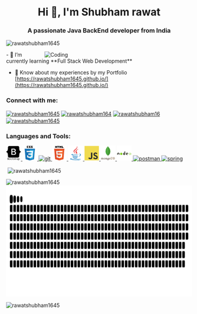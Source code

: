 <h1 align="center">Hi 👋, I'm Shubham rawat</h1>
<h3 align="center">A passionate Java BackEnd developer from India</h3>

<p align="left"> <img src="https://komarev.com/ghpvc/?username=rawatshubham1645&label=Profile%20views&color=0e75b6&style=flat" alt="rawatshubham1645" /> </p>
<img align="right" alt="Coding" width="400" src="https://media1.giphy.com/media/FPbnShq1h1IS5FQyPD/200w.webp?cid=ecf05e475yamq2e6ffo5pvtg0u0h8n5d805u1r296mckmnlp&rid=200w.webp&ct=g">
- 🌱 I’m currently learning **Full Stack Web Development**

- 📄 Know about my experiences by my Portfolio [https://rawatshubham1645.github.io/](https://rawatshubham1645.github.io/)

<h3 align="left">Connect with me:</h3>
<p align="left">
<a href="https://linkedin.com/in/rawatshubham1645" target="blank"><img align="center" src="https://raw.githubusercontent.com/rahuldkjain/github-profile-readme-generator/master/src/images/icons/Social/linked-in-alt.svg" alt="rawatshubham1645" height="30" width="40" /></a>
<a href="https://instagram.com/rawatshubham164" target="blank"><img align="center" src="https://raw.githubusercontent.com/rahuldkjain/github-profile-readme-generator/master/src/images/icons/Social/instagram.svg" alt="rawatshubham164" height="30" width="40" /></a>
<a href="https://www.codechef.com/users/rawatshubham16" target="blank"><img align="center" src="https://cdn.jsdelivr.net/npm/simple-icons@3.1.0/icons/codechef.svg" alt="rawatshubham16" height="30" width="40" /></a>
<a href="https://www.leetcode.com/rawatshubham1645" target="blank"><img align="center" src="https://raw.githubusercontent.com/rahuldkjain/github-profile-readme-generator/master/src/images/icons/Social/leet-code.svg" alt="rawatshubham1645" height="30" width="40" /></a>
</p>

<h3 align="left">Languages and Tools:</h3>
<p align="left"> <a href="https://getbootstrap.com" target="_blank" rel="noreferrer"> <img src="https://raw.githubusercontent.com/devicons/devicon/master/icons/bootstrap/bootstrap-plain-wordmark.svg" alt="bootstrap" width="40" height="40"/> </a> <a href="https://www.w3schools.com/css/" target="_blank" rel="noreferrer"> <img src="https://raw.githubusercontent.com/devicons/devicon/master/icons/css3/css3-original-wordmark.svg" alt="css3" width="40" height="40"/> </a> <a href="https://git-scm.com/" target="_blank" rel="noreferrer"> <img src="https://www.vectorlogo.zone/logos/git-scm/git-scm-icon.svg" alt="git" width="40" height="40"/> </a> <a href="https://www.w3.org/html/" target="_blank" rel="noreferrer"> <img src="https://raw.githubusercontent.com/devicons/devicon/master/icons/html5/html5-original-wordmark.svg" alt="html5" width="40" height="40"/> </a> <a href="https://www.java.com" target="_blank" rel="noreferrer"> <img src="https://raw.githubusercontent.com/devicons/devicon/master/icons/java/java-original.svg" alt="java" width="40" height="40"/> </a> <a href="https://developer.mozilla.org/en-US/docs/Web/JavaScript" target="_blank" rel="noreferrer"> <img src="https://raw.githubusercontent.com/devicons/devicon/master/icons/javascript/javascript-original.svg" alt="javascript" width="40" height="40"/> </a> <a href="https://www.mongodb.com/" target="_blank" rel="noreferrer"> <img src="https://raw.githubusercontent.com/devicons/devicon/master/icons/mongodb/mongodb-original-wordmark.svg" alt="mongodb" width="40" height="40"/> </a> <a href="https://nodejs.org" target="_blank" rel="noreferrer"> <img src="https://raw.githubusercontent.com/devicons/devicon/master/icons/nodejs/nodejs-original-wordmark.svg" alt="nodejs" width="40" height="40"/> </a> <a href="https://postman.com" target="_blank" rel="noreferrer"> <img src="https://www.vectorlogo.zone/logos/getpostman/getpostman-icon.svg" alt="postman" width="40" height="40"/> </a> <a href="https://spring.io/" target="_blank" rel="noreferrer"> <img src="https://www.vectorlogo.zone/logos/springio/springio-icon.svg" alt="spring" width="40" height="40"/> </a> </p>

<p>&nbsp;<img align="center" src="https://github-readme-stats.vercel.app/api?username=rawatshubham1645&show_icons=true&locale=en" alt="rawatshubham1645" /></p>
<p><img align="left" src="https://github-readme-stats.vercel.app/api/top-langs?username=rawatshubham1645&show_icons=true&locale=en&layout=compact" alt="rawatshubham1645" /></p>
 <p><img align="center" src="https://raw.githubusercontent.com/AkshatRastogi-1nC0re/AkshatRastogi-1nC0re/output/github-contribution-grid-snake-sissa-white.svg#gh-all-mode" alt="jayeshthakare98" height="300" width="100%"/></p>
<p><img align="center" src="https://github-readme-streak-stats.herokuapp.com/?user=rawatshubham1645&" alt="rawatshubham1645" /></p>

